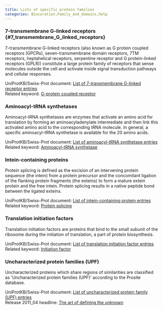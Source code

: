 ```yaml
---
title: Lists of specific protein families
categories: Biocuration,Family_and_domains,help
---
```


### 7-transmembrane G-linked receptors {\#7\_transmembrane\_G\_linked\_receptors}

7-transmembrane G-linked receptors (also known as G protein coupled receptors (GPCRs), seven-transmembrane domain receptors, 7TM receptors, heptahelical receptors, serpentine receptor and G protein-linked receptors (GPLR)) constitute a large protein family of receptors that sense molecules outside the cell and activate inside signal transduction pathways and cellular responses.

UniProtKB/Swiss-Prot document: [List of 7-transmembrane G-linked receptor entries](https://ftp.uniprot.org/pub/databases/uniprot/current_release/knowledgebase/complete/docs/7tmrlist)  
Related keyword: [G-protein coupled receptor](http://www.uniprot.org/keywords/KW-0297)

### Aminoacyl-tRNA synthetases

Aminoacyl-tRNA synthetases are enzymes that activate an amino acid for translation by forming an aminoacyladenylate intermediate and then link this activated amino acid to the corresponding tRNA molecule. In general, a specific aminoacyl-tRNA synthetase is available for the 20 amino acids.

UniProtKB/Swiss-Prot document: [List of aminoacyl-tRNA synthetase entries](https://ftp.uniprot.org/pub/databases/uniprot/current_release/knowledgebase/complete/docs/aatrnasy)  
Related keyword: [Aminoacyl-tRNA synthetase](http://www.uniprot.org/keywords/KW-0030)

### Intein-containing proteins

Protein splicing is defined as the excision of an intervening protein sequence (the intein) from a protein precursor and the concomitant ligation of the flanking protein fragments (the exteins) to form a mature extein protein and the free intein. Protein splicing results in a native peptide bond between the ligated exteins.

UniProtKB/Swiss-Prot document: [List of intein-containing protein entries](https://ftp.uniprot.org/pub/databases/uniprot/current_release/knowledgebase/complete/docs/intein)  
Related keyword: [Protein splicing](http://www.uniprot.org/keywords/KW-0651)

### Translation initiation factors

Translation initiation factors are proteins that bind to the small subunit of the ribosome during the initiation of translation, a part of protein biosynthesis.

UniProtKB/Swiss-Prot document: [List of translation initiation factor entries](https://ftp.uniprot.org/pub/databases/uniprot/current_release/knowledgebase/complete/docs/initfact)  
Related keyword: [Initiation factor](http://www.uniprot.org/keywords/KW-0396)

### Uncharacterized protein families (UPF)

Uncharacterized proteins which share regions of similarities are classified as 'Uncharacterized protein families (UPF)' according to the Prosite database.

UniProtKB/Swiss-Prot document: [List of uncharacterized protein family (UPF) entries](https://ftp.uniprot.org/pub/databases/uniprot/current_release/knowledgebase/complete/docs/upflist)  
Release 2011\_04 headline: [The art of defining the unknown](http://www.uniprot.org/news/2011/04/05/release)
